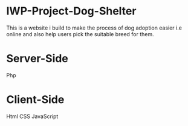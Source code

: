 # IWP-Project-Dog-Shelter
This is a website i build to make the process of dog adoption easier i.e online and also help users pick the suitable breed for them.
# Server-Side
Php
# Client-Side
Html CSS JavaScript
